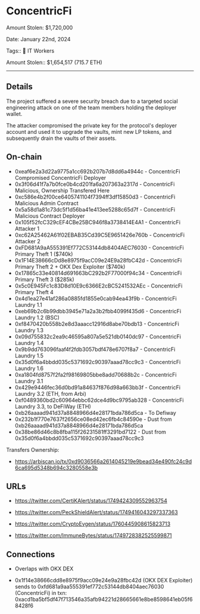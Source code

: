 # ConcentricFi

Amount Stolen: $1,720,000

Date: January 22nd, 2024

Tags:: 💼 IT Workers

Amount Stolen:: $1,654,517 (715.7 ETH)


---

## Details

The project suffered a severe security breach due to a targeted social engineering attack on one of the team members holding the deployer wallet.

The attacker compromised the private key for the protocol's deployer account and used it to upgrade the vaults, mint new LP tokens, and subsequently drain the vaults of their assets.



## On-chain

- 0xeaf6e2a3d22a9775a1cc692b207b7d8dd6a4944c - ConcentricFi Compromised ConcentricFi Deployer
- 0x3f06d41f7a7b0fce0b4cd201fa6a207363a2317d - ConcentricFi Malicious, Ownership Transfered Here
- 0xc586e4b2f00ce6405741104f7394ff3df15850d3 - ConcentricFi Malicious Admin Contract
- 0x5a58d1a81c73dc5f1d56ba41e413ee5288c65d7f - ConcentricFi Malicious Contract Deployer
- 0x105f52fcC329cEF4CBe25BC946f8a3738414E4A1 - ConcentricFi Attacker 1
- 0xc62A25462A61f02EBAB35Cd39C5E9651426e760b - ConcentricFi Attacker 2
- 0xFD681A9aA555391Ef772C53144db8404AEC76030 - ConcentricFi Primary Theft 1 ($740k)
- 0x1F14E38666cDd8e8975f9acC09e24E9a28fbC42d - ConcentricFi Primary Theft 2 + OKX Dex Exploiter ($740k)
- 0x17865c33e40814d691663bC292b2F77000f94c34 - ConcentricFi Primary Theft 3 ($285k)
- 0x5c0E945Fc1c83D8d10E9c6366E2cBC5241532AEc - ConcentricFi Primary Theft 4
- 0x4d1ea27e41af286a0885fd1855e0cab94ea43f9b - ConcentricFi Laundry 1.1
- 0xeb69b2c6b99dbb3945e71a2a3b2fbb4099f435d6 - ConcentricFi Laundry 1.2 (BSC)
- 0xf8470420b558b2e8d3aaacc12916d8abe70bdb13 - ConcentricFi Laundry 1.3
- 0x09d755832c2ea9c46595a807a5e521db0140dc97 - ConcentricFi Laundry 1.4
- 0x9b9dd763096faaf4f2fdb3057bdf478e6707f8a7 - ConcentricFi Laundry 1.5
- 0x35d0f6a4bbdd035c5371692c90397aaad78cc9c3 - ConcentricFi Laundry 1.6
- 0xa1804fd8757f2fa2f98169805bbe8add70688b2c - ConcentricFi Laundry 3.1
- 0x429e9446fec36d0bd91a84637f876d98a663bb3f - ConcentricFi Laundry 3.2 (ETH, from Arbi)
- 0xf0489360bd2c60964ebbc62dce4d9bc9795ab328 - ConcentricFi Laundry 3.3, to DeFiWay (ETH)
- 0xb26aaaad941d37a8848966d4e28171bda786d5ca - To Defiway
- 0x232b1f770e7637f2656ce08ed42ec6fb4c84590e - Dust from 0xb26aaaad941d37a8848966d4e28171bda786d5ca
- 0x38be86d46c8b8fba115f26231581ff3291bd7122 - Dust from 0x35d0f6a4bbdd035c5371692c90397aaad78cc9c3



Transfers Ownership:

- https://arbiscan.io/tx/0xd9036566a2614045219e9bead34e490fc24c9d6ca695d5348b694c3280558e3b


## URLs

- https://twitter.com/CertiKAlert/status/1749424309552963754

- https://twitter.com/PeckShieldAlert/status/1749416043297337363

- https://twitter.com/CryptoEvgen/status/1760445908615823713

- https://twitter.com/ImmuneBytes/status/1749728382525599871


## Connections

- Overlaps with OKX DEX

- 0x1f14e38666cdd8e8975f9acc09e24e9a28fbc42d (OKX DEX Exploiter) sends to 0xfd681a9aa555391ef772c53144db8404aec76030 (ConcentricFi) in txn: 0xacd1ba5bf5df47f713546a35afb94221d28665661e8be8598641eb05f68428f6
